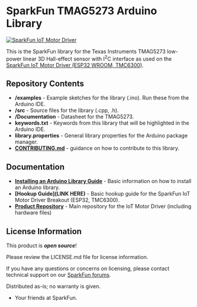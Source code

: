 SparkFun TMAG5273 Arduino Library
========================================

[![SparkFun IoT Motor Driver](https://cdn.sparkfun.com/r/600-600/assets/parts/2/1/9/9/5/22132-_01.jpg)](https://cdn.sparkfun.com/assets/parts/2/1/9/9/5/22132-_01.jpg)



This is the SparkFun library for the Texas Instruments TMAG5273 low-power linear 3D Hall-effect sensor with I<sup>2</sup>C interface as used on the [SparkFun IoT Motor Driver (ESP32 WROOM, TMC6300)](https://www.sparkfun.com/products/22132). 

Repository Contents
-------------------

* **/examples** - Example sketches for the library (.ino). Run these from the Arduino IDE.
* **/src** - Source files for the library (.cpp, .h).
* **/Documentation** - Datasheet for the TMAG5273.
* **keywords.txt** - Keywords from this library that will be highlighted in the Arduino IDE.
* **library.properties** - General library properties for the Arduino package manager.
* **[CONTRIBUTING.md](./CONTRIBUTING.md)** - guidance on how to contribute to this library.


Documentation
--------------

* **[Installing an Arduino Library Guide](https://learn.sparkfun.com/tutorials/installing-an-arduino-library)** - Basic information on how to install an Arduino library.
* **[Hookup Guide](LINK HERE)** - Basic hookup guide for the SparkFun IoT Motor Driver Breakout (ESP32, TMC6300).
* **[Product Repository](https://github.com/sparkfun/SparkFun_IoT_Brushless_Motor_Driver)** - Main repository for the IoT Motor Driver (including hardware files)

License Information
-------------------

This product is _**open source**_! 

Please review the LICENSE.md file for license information. 

If you have any questions or concerns on licensing, please contact technical support on our [SparkFun forums](https://forum.sparkfun.com/viewforum.php?f=152).

Distributed as-is; no warranty is given.

- Your friends at SparkFun.

_<COLLABORATION CREDIT>_
